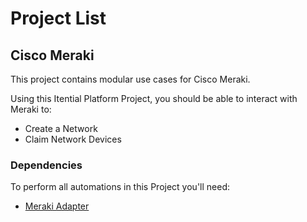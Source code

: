 # Project List

## Cisco Meraki

This project contains modular use cases for Cisco Meraki.

Using this Itential Platform Project, you should be able to interact with Meraki to:

- Create a Network
- Claim Network Devices

### Dependencies
To perform all automations in this Project you'll need:
- [Meraki Adapter](https://gitlab.com/itentialopensource/adapters/adapter-meraki)
